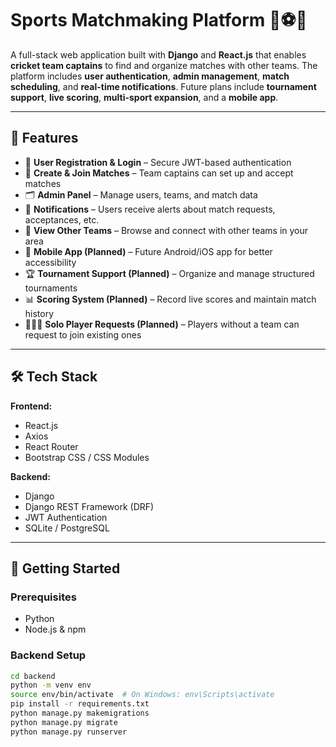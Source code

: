 # Sports Matchmaking Platform 🏏⚽🏀

A full-stack web application built with **Django** and **React.js** that enables **cricket team captains** to find and organize matches with other teams. The platform includes **user authentication**, **admin management**, **match scheduling**, and **real-time notifications**. Future plans include **tournament support**, **live scoring**, **multi-sport expansion**, and a **mobile app**.

---

## 🌟 Features

- 🧾 **User Registration & Login** – Secure JWT-based authentication
- 🏏 **Create & Join Matches** – Team captains can set up and accept matches
- 🗂️ **Admin Panel** – Manage users, teams, and match data
- 🔔 **Notifications** – Users receive alerts about match requests, acceptances, etc.
- 👥 **View Other Teams** – Browse and connect with other teams in your area
- 📱 **Mobile App (Planned)** – Future Android/iOS app for better accessibility
- 🏆 **Tournament Support (Planned)** – Organize and manage structured tournaments
- 📊 **Scoring System (Planned)** – Record live scores and maintain match history
- 🧑‍🤝‍🧑 **Solo Player Requests (Planned)** – Players without a team can request to join existing ones

---

## 🛠 Tech Stack

**Frontend:**
- React.js
- Axios
- React Router
- Bootstrap CSS / CSS Modules

**Backend:**
- Django
- Django REST Framework (DRF)
- JWT Authentication
- SQLite / PostgreSQL

---

## 🚀 Getting Started

### Prerequisites
- Python
- Node.js & npm

### Backend Setup

```bash
cd backend
python -m venv env
source env/bin/activate  # On Windows: env\Scripts\activate
pip install -r requirements.txt
python manage.py makemigrations
python manage.py migrate
python manage.py runserver
